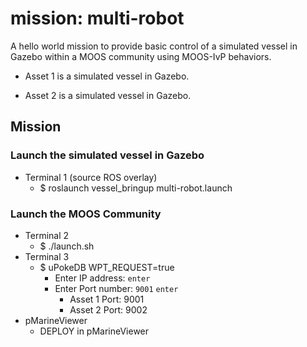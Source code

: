 # mission: multi-robot

A hello world mission to provide basic control of a simulated vessel in Gazebo within a MOOS community using MOOS-IvP behaviors.                                                                                
                                                                                                        
* Asset 1 is a simulated vessel in Gazebo.

* Asset 2 is a simulated vessel in Gazebo.
                                                                                                        
## Mission                                                                                              
### Launch the simulated vessel in Gazebo                                                               
* Terminal 1 (source ROS overlay)                                                                       
  * $ roslaunch vessel_bringup multi-robot.launch                                              
### Launch the MOOS Community                                                                           
* Terminal 2                                                                                            
  * $ ./launch.sh                                                                                       
* Terminal 3                                                                                            
  * $ uPokeDB WPT_REQUEST=true
    * Enter IP address:  `enter`	
    * Enter Port number: `9001` `enter`
      * Asset 1 Port: 9001
      * Asset 2 Port: 9002
* pMarineViewer                                                                                         
  * DEPLOY in pMarineViewer 
